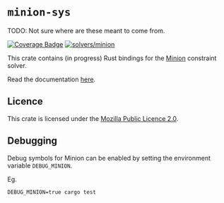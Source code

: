 # `minion-sys`

TODO: Not sure where are these meant to come from.
<!-- md-dead-link-check: off -->
[![Coverage Badge](https://conjure-cp.github.io/conjure-oxide/coverage/main/minion/badges/flat.svg)](https://conjure-cp.github.io/conjure-oxide/coverage/main/minion/)
[![solvers/minion](https://github.com/conjure-cp/conjure-oxide/actions/workflows/minion.yml/badge.svg?event=push)](https://github.com/conjure-cp/conjure-oxide/actions/workflows/minion.yml)
<!-- md-dead-link-check: on -->

This crate contains (in progress) Rust bindings for the [Minion](https://github.com/minion/minion) constraint solver.

Read the documentation [here](https://conjure-cp.github.io/conjure-oxide/docs/minion_sys/index.html).

## Licence

This crate is licensed under the [Mozilla Public Licence 2.0](https://www.mozilla.org/en-US/MPL/2.0/).

## Debugging

Debug symbols for Minion can be enabled by setting the environment variable `DEBUG_MINION`.

Eg.

```shell
DEBUG_MINION=true cargo test
```
